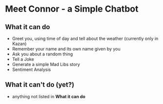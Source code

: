 <h1>Meet Connor - a Simple Chatbot</h1>
<h2>What it can do</h2>
<ul>
  <li>Greet you, using time of day and tell about the weather (currently only in Kazan)</li>
  <li>Remember your name and its own name given by you</li>
  <li>Ask you about a random thing</li>
  <li>Tell a Joke</li>
  <li>Generate a simple Mad Libs story</li>
  <li>Sentiment Analysis</li>  
  
</ul>
  
<h2>What it can't do (yet?)</h2>
<ul>
  <li>anything not listed in <strong>What it can do </strong></li>
</ul>
